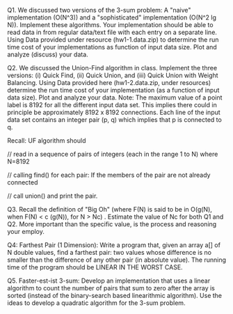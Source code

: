 Q1.   We discussed two versions of the 3-sum problem: A "naive" implementation
(O(N^3)) and a "sophisticated" implementation (O(N^2 lg N)). Implement these
algorithms.  Your implementation should be able to read data in from regular
data/text file with each entry on a separate line.  Using Data provided
under resource (hw1-1.data.zip) to determine the run time cost of your implementations as function of input
data size.  Plot and analyze (discuss) your data.  

Q2. We discussed the Union-Find algorithm in class. Implement the three
versions: (i) Quick Find, (ii) Quick Union, and (iii) Quick Union with Weight
Balancing. Using Data provided here (hw1-2.data.zip, under resources)
determine the run time cost of your
implementation (as a function of input data size). Plot and analyze your
data. Note:  The maximum value of a point label is 8192 for all the different
input data set. This implies there could in principle be approximately 8192 x
8192 connections.  Each line of the input data set contains an integer pair (p,
q) which implies that p is connected to q.  

Recall: UF algorithm should

// read in a sequence of pairs of integers (each in the range 1 to N) where N=8192

// calling find() for each pair: If the members of the pair are not already connected

// call union() and print the pair.

Q3. Recall the definition of "Big Oh"  (where F(N) is said to be in O(g(N), when
F(N) < c (g(N)), for N > Nc) . Estimate the value of  Nc  for both Q1 and
Q2. More important than the specific value, is the process and reasoning your
employ.

Q4: Farthest Pair (1 Dimension): Write a program that, given an array a[] of N
double values, find a farthest pair: two values whose difference is no smaller
than the difference of any other pair (in absolute value). The running time of
the program should be LINEAR IN THE WORST CASE.

Q5.  Faster-est-ist 3-sum: Develop an implementation that uses a linear
algorithm to count the number of pairs that sum to zero after the array is
sorted (instead of the binary-search based linearithmic algorithm). Use the
ideas to develop a quadratic algorithm for the 3-sum problem.
